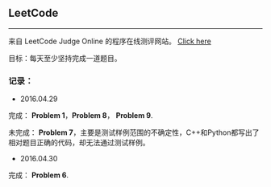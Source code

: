 ## LeetCode

----
来自 LeetCode Judge Online 的程序在线测评网站。 [Click here](https://leetcode.com/)

目标：每天至少坚持完成一道题目。

### 记录：
* 2016.04.29

完成： **Problem 1**，**Problem 8**， **Problem 9**.

未完成： **Problem 7**，主要是测试样例范围的不确定性，C++和Python都写出了相对题目正确的代码，却无法通过测试样例。

* 2016.04.30

完成： **Problem 6**.
